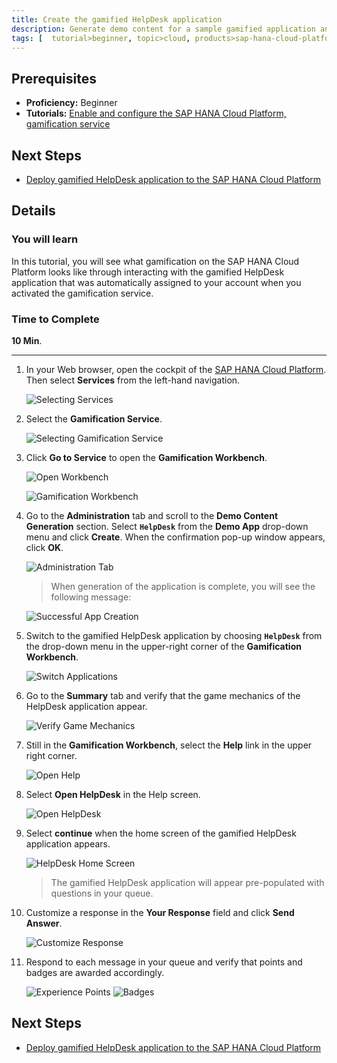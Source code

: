 ```yaml
---
title: Create the gamified HelpDesk application
description: Generate demo content for a sample gamified application and use the application.
tags: [  tutorial>beginner, topic>cloud, products>sap-hana-cloud-platform ]
---
```

## Prerequisites  
 - **Proficiency:** Beginner
 - **Tutorials:** [Enable and configure the SAP HANA Cloud Platform, gamification service](http://go.sap.com/developer/tutorials/hcp-gamification-service-enable.html)

## Next Steps
 - [Deploy gamified HelpDesk application to the SAP HANA Cloud Platform](http://go.sap.com/developer/tutorials/hcp-deploy-gamified-application.html)

## Details
### You will learn  
In this tutorial, you will see what gamification on the SAP HANA Cloud Platform looks like through interacting with the gamified HelpDesk application that was automatically assigned to your account when you activated the gamification service.

### Time to Complete
**10 Min**.

---

1. In your Web browser, open the cockpit of the [SAP HANA Cloud Platform](https://account.hanatrial.ondemand.com/cockpit). Then select **Services** from the left-hand navigation.

    ![Selecting Services](1.png)

2. Select the **Gamification Service**.

    ![Selecting Gamification Service](2.png)

3. Click **Go to Service** to open the **Gamification Workbench**.

    ![Open Workbench](3.png)

    ![Gamification Workbench](4.png)

4. Go to the **Administration** tab and scroll to the **Demo Content Generation** section. Select **`HelpDesk`** from the **Demo App** drop-down menu and click **Create**. When the confirmation pop-up window appears, click **OK**.

    ![Administration Tab](5.png)

    > When generation of the application is complete, you will see the following message:

    ![Successful App Creation](6.png)

5. Switch to the gamified HelpDesk application by choosing **`HelpDesk`** from the drop-down menu in the upper-right corner of the **Gamification Workbench**.

    ![Switch Applications](7.png)

6. Go to the **Summary** tab and verify that the game mechanics of the HelpDesk application appear.

    ![Verify Game Mechanics](8.png)

7. Still in the **Gamification Workbench**, select the **Help** link in the upper right corner.

    ![Open Help](9.png)

8. Select **Open HelpDesk** in the Help screen.

    ![Open HelpDesk](10.png)

9. Select **continue** when the home screen of the gamified HelpDesk application appears.

    ![HelpDesk Home Screen](11.png)

    > The gamified HelpDesk application will appear pre-populated with questions in your queue.

10. Customize a response in the **Your Response** field and click **Send Answer**.

    ![Customize Response](12.png)

11. Respond to each message in your queue and verify that points and badges are awarded accordingly.

    ![Experience Points](13.png)
    ![Badges](14.png)

## Next Steps
 - [Deploy gamified HelpDesk application to the SAP HANA Cloud Platform](http://go.sap.com/developer/tutorials/hcp-deploy-gamified-application.html)
